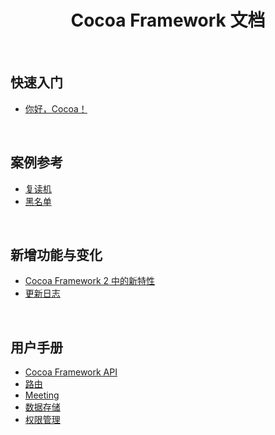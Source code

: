 <h1 align="center">Cocoa Framework 文档</h1>
<br>


## 快速入门
- [你好，Cocoa！](./Quickstart/hellococoa.md)

<br>


## 案例参考
- [复读机](./Samples/Repeater.md)
- [黑名单](./Samples/Blacklist.md)

<br>


## 新增功能与变化
- [Cocoa Framework 2 中的新特性](./Whatsnew/NewFeatures.md)
- [更新日志](./Whatsnew/UpdateLog.md)

<br>


## 用户手册
- [Cocoa Framework API](./Manual/API.md)
- [路由](./Manual/Route.md)
- [Meeting](./Manual/Meeting.md)
- [数据存储](./Manual/Data.md)
- [权限管理](./Manual/Permission.md)